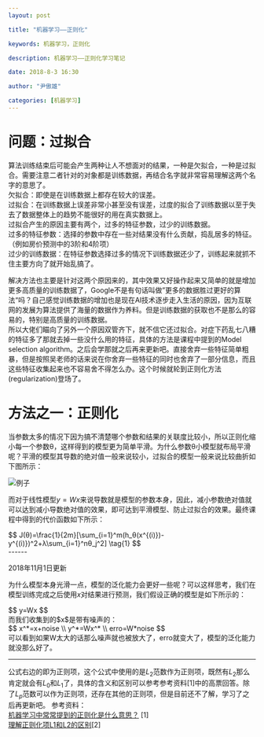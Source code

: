 ```yaml
---
layout: post

title: "机器学习——正则化"

keywords: 机器学习，正则化

description: 机器学习——正则化学习笔记

date: 2018-8-3 16:30

author: "尹傲雄"

categories: [机器学习]
---
```

# 问题：过拟合

算法训练结束后可能会产生两种让人不想面对的结果，一种是欠拟合，一种是过拟合。需要注意二者针对的对象都是训练数据，再结合名字就非常容易理解这两个名字的意思了。  
欠拟合：即使是在训练数据上都存在较大的误差。  
过拟合：在训练数据上误差非常小甚至没有误差，过度的拟合了训练数据以至于失去了数据整体上的趋势不能很好的用在真实数据上。  
过拟合产生的原因主要有两个，过多的特征参数，过少的训练数据。  
过多的特征参数：选择的参数中存在一些对结果没有什么贡献，捣乱居多的特征。（例如房价预测中的3阶和4阶项）  
过少的训练数据：在特征参数选择过多的情况下训练数据还少了，训练起来就抓不住主要方向了就开始乱搞了。

解决方法也主要是针对这两个原因来的，其中效果又好操作起来又简单的就是增加更多高质量的训练数据了，Google不是有句话叫做”更多的数据胜过更好的算法“吗？自己感觉训练数据的增加也是现在AI技术逐步走入生活的原因，因为互联网的发展为算法提供了海量的数据作为养料。但是训练数据的获取也不是那么的容易的，特别是高质量的训练数据。  
所以大佬们瞄向了另外一个原因双管齐下，就不信它还过拟合。对症下药乱七八糟的特征多了那就去掉一些没什么用的特征，具体的方法是课程中提到的Model selection algorithm。之后会学那就之后再来更新吧。直接舍弃一些特征简单粗暴，但是按照吴老师的话来说在你舍弃一些特征的同时也舍弃了一部分信息，而且这些特征收集起来也不容易舍不得怎么办。这个时候就轮到正则化方法(regularization)登场了。


# 方法之一：正则化
当参数太多的情况下因为搞不清楚哪个参数和结果的关联度比较小，所以正则化缩小每一个参数θ，这样得到的模型更为简单平滑。为什么参数θ小模型就布局平滑呢？平滑的模型其导数的绝对值一般来说较小，过拟合的模型一般来说比较曲折如下图所示：

![例子](https://csueducn-my.sharepoint.com/personal/yinaoxiong_csu_edu_cn/_layouts/15/download.aspx?e=qX7Da1&share=ERpSwQckJZ9FuxPJpaRdhjABHlRX5EhPwjd7xAqThGwZrw)

而对于线性模型$y=Wx$来说导数就是模型的参数本身，因此，减小参数绝对值就可以达到减小导数绝对值的效果，即可达到平滑模型、防止过拟合的效果。最终课程中得到的代价函数如下所示：

<div class="official">
$$
J(θ)=\frac{1}{2m}[\sum_{i=1}^m(h_θ(x^{(i)})-y^{(i)})^2+λ\sum_{i=1}^nθ_j^2] \tag{1}
$$
</div>
------

2018年11月1日更新

为什么模型本身光滑一点，模型的泛化能力会更好一些呢？可以这样思考，我们在模型训练完成之后使用$x$对结果进行预测，我们假设正确的模型是如下所示的：
<div class="official">
$$
y=Wx
$$
</div>
而我们收集到的$x$是带有噪声的：
<div class="official">
$$
x^*=x+noise \\
y^*=Wx^*  \\
erro=W*noise
$$
</div>
可以看到如果W太大的话那么噪声就也被放大了，erro就变大了，模型的泛化能力就没那么好了。

------

公式右边的即为正则项，这个公式中使用的是$L_2$范数作为正则项，既然有$L_2$那么肯定就会有$L_0$和$L_1$了，具体的含义和区别可以参考参考资料[1]中的高票回答。除了$L_p$范数可以作为正则项，还存在其他的正则项，但是目前还不了解，学习了之后再更新吧。
参考资料：  
[机器学习中常常提到的正则化是什么意思？](https://www.zhihu.com/question/20924039)  [1]  
[理解正则化项L1和L2的区别](https://blog.csdn.net/coderTC/article/details/78452300)[2]